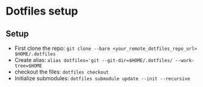 # Dotfiles setup
## Setup 

- First clone the repo:
```git clone --bare <your_remote_dotfiles_repo_url> $HOME/.dotfiles```
- Create alias:
```alias dotfiles='git --git-dir=$HOME/.dotfiles/ --work-tree=$HOME```
- checkout the files:
```dotfiles checkout```
- Initialize submodules:
```dotfiles submodule update --init --recursive```

